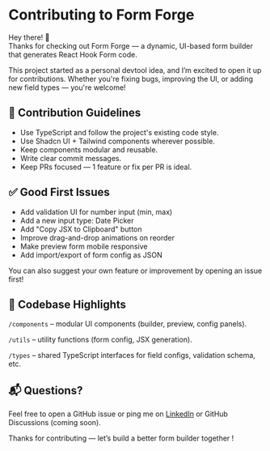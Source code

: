 # Contributing to Form Forge

Hey there! 👋  
Thanks for checking out Form Forge — a dynamic, UI-based form builder that generates React Hook Form code.

This project started as a personal devtool idea, and I’m excited to open it up for contributions. Whether you're fixing bugs, improving the UI, or adding new field types — you're welcome!

## 📌 Contribution Guidelines
- Use TypeScript and follow the project's existing code style.
- Use Shadcn UI + Tailwind components wherever possible.
- Keep components modular and reusable.
- Write clear commit messages.
- Keep PRs focused — 1 feature or fix per PR is ideal.

## ✅ Good First Issues
- Add validation UI for number input (min, max)
- Add a new input type: Date Picker
- Add "Copy JSX to Clipboard" button
- Improve drag-and-drop animations on reorder
- Make preview form mobile responsive
- Add import/export of form config as JSON

You can also suggest your own feature or improvement by opening an issue first!

## 🧠 Codebase Highlights
`/components` – modular UI components (builder, preview, config panels).

`/utils` – utility functions (form config, JSX generation).

`/types` – shared TypeScript interfaces for field configs, validation schema, etc.

## 📬 Questions?
Feel free to open a GitHub issue or ping me on [LinkedIn](https://www.linkedin.com/in/m-abhay-kamath-b5b466129/) or GitHub Discussions (coming soon).

Thanks for contributing — let’s build a better form builder together !